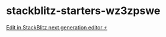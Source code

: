 # stackblitz-starters-wz3zpswe

[Edit in StackBlitz next generation editor ⚡️](https://stackblitz.com/~/github.com/dxaginfo/stackblitz-starters-wz3zpswe)
